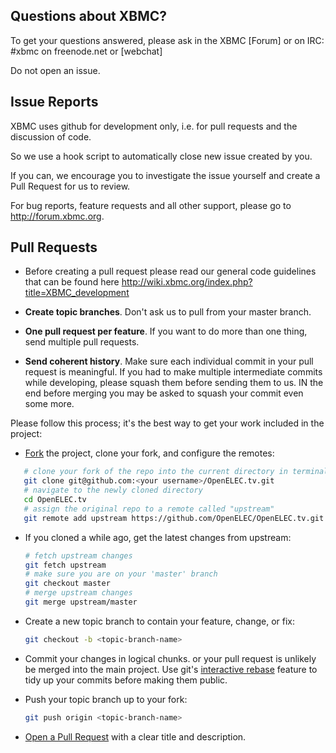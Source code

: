 ## Questions about XBMC?

To get your questions answered, please ask in the XBMC [Forum] or on IRC: #xbmc on freenode.net or [webchat] 

Do not open an issue.

## Issue Reports

XBMC uses github for development only, i.e. for pull requests and the discussion of code.

So we use a hook script to automatically close new issue created by you.

If you can, we encourage you to investigate the issue yourself and create a Pull Request for us to review.

For bug reports, feature requests and all other support, please go to http://forum.xbmc.org.

## Pull Requests

- Before creating a pull request please read our general code guidelines that can be found here
  http://wiki.xbmc.org/index.php?title=XBMC_development

- **Create topic branches**. Don't ask us to pull from your master branch.

- **One pull request per feature**. If you want to do more than one thing, send
  multiple pull requests.

- **Send coherent history**. Make sure each individual commit in your pull
  request is meaningful. If you had to make multiple intermediate commits while
  developing, please squash them before sending them to us. IN the end before merging you may be asked to squash your commit even some more.

Please follow this process; it's the best way to get your work included in the project:

- [Fork](http://help.github.com/fork-a-repo/) the project, clone your fork,
   and configure the remotes:

```bash
   # clone your fork of the repo into the current directory in terminal
   git clone git@github.com:<your username>/OpenELEC.tv.git
   # navigate to the newly cloned directory
   cd OpenELEC.tv
   # assign the original repo to a remote called "upstream"
   git remote add upstream https://github.com/OpenELEC/OpenELEC.tv.git
   ```

- If you cloned a while ago, get the latest changes from upstream:

   ```bash
   # fetch upstream changes
   git fetch upstream
   # make sure you are on your 'master' branch
   git checkout master
   # merge upstream changes
   git merge upstream/master
   ```

- Create a new topic branch to contain your feature, change, or fix:

   ```bash
   git checkout -b <topic-branch-name>
   ```

- Commit your changes in logical chunks. or your pull request is unlikely
   be merged into the main project. Use git's
   [interactive rebase](https://help.github.com/articles/interactive-rebase)
   feature to tidy up your commits before making them public.

- Push your topic branch up to your fork:

   ```bash
   git push origin <topic-branch-name>
   ```

- [Open a Pull Request](https://help.github.com/articles/using-pull-requests) with a
    clear title and description.
